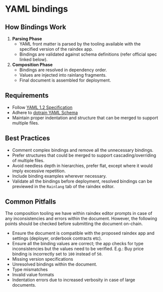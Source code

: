 # YAML bindings

## How Bindings Work
1. **Parsing Phase**
   - YAML front matter is parsed by the tooling available with the specified version of the raindex app.
   - Bindings are validated against schema definitions (refer official spec linked below).
2. **Composition Phase**
   - Bindings are resolved in dependency order.
   - Values are injected into rainlang fragments.
   - Final document is assembled for deployment.
  
## Requirements
* Follow [YAML 1.2 Specification](https://yaml.org/spec/)
* Adhere to [dotrain YAML Schema](https://github.com/rainlanguage/specs/blob/main/ob-yaml.md)
* Maintain proper indentation and structure that can be merged to support multiple files. 

## Best Practices
* Comment complex bindings and remove all the unnecessary bindings.
* Prefer structures that could be merged to support cascading/overriding of multiple files.
* Avoid needless depth in hierarchies, prefer flat, except where it would imply excessive repetition.
* Include binding examples wherever necessary.
* Validate all the bindings before deployment, resolved bindings can be previewed in the `Rainlang` tab of the raindex editor.

## Common Pitfalls
The composition tooling we have within raindex editor prompts in case of any inconsistencies and errors within the document. However, the following points should be checked before submitting the document on-chain.
* Ensure the document is compatible with the proposed raindex app and settings (deployer, orderbook contracts etc).
* Ensure all the binding values are correct; the app checks for type inconsistencies but the values need to be verified. E.g.: Buy price binding is incorrectly set to `100` instead of `50`.
* Missing version specifications
* Unresolved bindings within the document.
* Type mismatches 
* Invalid value formats
* Indentation errors due to increased verbosity in case of large documents.
